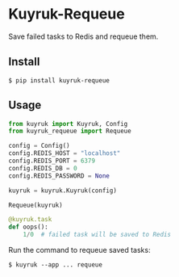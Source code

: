 # Kuyruk-Requeue

Save failed tasks to Redis and requeue them.

## Install

    $ pip install kuyruk-requeue

## Usage

```python
from kuyruk import Kuyruk, Config
from kuyruk_requeue import Requeue

config = Config()
config.REDIS_HOST = "localhost"
config.REDIS_PORT = 6379
config.REDIS_DB = 0
config.REDIS_PASSWORD = None

kuyruk = kuyruk.Kuyruk(config)

Requeue(kuyruk)

@kuyruk.task
def oops():
    1/0  # failed task will be saved to Redis
```

Run the command to requeue saved tasks:

    $ kuyruk --app ... requeue
